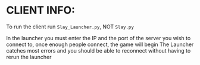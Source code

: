 <h1>CLIENT INFO:</h1>

To run the client run `Slay_Launcher.py`, NOT `Slay.py`

In the launcher you must enter the IP and the port of the server you wish to connect to, once enough people connect, the game will begin
The Launcher catches most errors and you should be able to reconnect without having to rerun the launcher